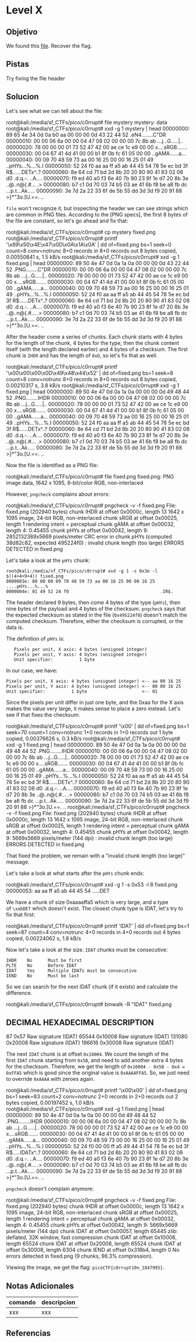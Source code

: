 # Level X
## Objetivo
We found this [file](https://jupiter.challenges.picoctf.org/static/ab30fcb7d47364b4190a7d3d40edb551/mystery). Recover the flag.
## Pistas
Try fixing the file header
## Solucion
Let's see what we can tell about the file:

root@kali:/media/sf_CTFs/pico/c0rrupt# file mystery
mystery: data
root@kali:/media/sf_CTFs/pico/c0rrupt# xxd -g 1 mystery | head
00000000: 89 65 4e 34 0d 0a b0 aa 00 00 00 0d 43 22 44 52  .eN4........C"DR
00000010: 00 00 06 6a 00 00 04 47 08 02 00 00 00 7c 8b ab  ...j...G.....|..
00000020: 78 00 00 00 01 73 52 47 42 00 ae ce 1c e9 00 00  x....sRGB.......
00000030: 00 04 67 41 4d 41 00 00 b1 8f 0b fc 61 05 00 00  ..gAMA......a...
00000040: 00 09 70 48 59 73 aa 00 16 25 00 00 16 25 01 49  ..pHYs...%...%.I
00000050: 52 24 f0 aa aa ff a5 ab 44 45 54 78 5e ec bd 3f  R$......DETx^..?
00000060: 8e 64 cd 71 bd 2d 8b 20 20 80 90 41 83 02 08 d0  .d.q.-.  ..A....
00000070: f9 ed 40 a0 f3 6e 40 7b 90 23 8f 1e d7 20 8b 3e  ..@..n@{.#... .>
00000080: b7 c1 0d 70 03 74 b5 03 ae 41 6b f8 be a8 fb dc  ...p.t...Ak.....
00000090: 3e 7d 2a 22 33 6f de 5b 55 dd 3d 3d f9 20 91 88  >}*"3o.[U.==. ..

`file` won't recognize it, but inspecting the header we can see strings which are common in PNG files. According to the [PNG specs], the first 8 bytes of the file are constant, so let's go ahead and fix that:

root@kali:/media/sf_CTFs/pico/c0rrupt# cp mystery fixed.png
root@kali:/media/sf_CTFs/pico/c0rrupt# printf '\x89\x50\x4E\x47\x0D\x0A\x1A\x0A' | dd of=fixed.png bs=1 seek=0 count=8 conv=notrunc
8+0 records in
8+0 records out
8 bytes copied, 0.00550841 s, 1.5 kB/s
root@kali:/media/sf_CTFs/pico/c0rrupt# xxd -g 1 fixed.png | head
00000000: 89 50 4e 47 0d 0a 1a 0a 00 00 00 0d 43 22 44 52  .PNG........C"DR
00000010: 00 00 06 6a 00 00 04 47 08 02 00 00 00 7c 8b ab  ...j...G.....|..
00000020: 78 00 00 00 01 73 52 47 42 00 ae ce 1c e9 00 00  x....sRGB.......
00000030: 00 04 67 41 4d 41 00 00 b1 8f 0b fc 61 05 00 00  ..gAMA......a...
00000040: 00 09 70 48 59 73 aa 00 16 25 00 00 16 25 01 49  ..pHYs...%...%.I
00000050: 52 24 f0 aa aa ff a5 ab 44 45 54 78 5e ec bd 3f  R$......DETx^..?
00000060: 8e 64 cd 71 bd 2d 8b 20 20 80 90 41 83 02 08 d0  .d.q.-.  ..A....
00000070: f9 ed 40 a0 f3 6e 40 7b 90 23 8f 1e d7 20 8b 3e  ..@..n@{.#... .>
00000080: b7 c1 0d 70 03 74 b5 03 ae 41 6b f8 be a8 fb dc  ...p.t...Ak.....
00000090: 3e 7d 2a 22 33 6f de 5b 55 dd 3d 3d f9 20 91 88  >}*"3o.[U.==. ..

After the header come a series of chunks. Each chunk starts with 4 bytes for the length of the chunk, 4 bytes for the type, then the chunk content itself (with the length declared earlier) and 4 bytes of a checksum. The first chunk is `IHDR` and has the length of `0xD`, so let's fix that as well.

root@kali:/media/sf_CTFs/pico/c0rrupt# printf '\x00\x00\x00\x0D\x49\x48\x44\x52' | dd of=fixed.png bs=1 seek=8 count=8 conv=notrunc
8+0 records in
8+0 records out
8 bytes copied, 0.00210317 s, 3.8 kB/s
root@kali:/media/sf_CTFs/pico/c0rrupt# xxd -g 1 fixed.png | head
00000000: 89 50 4e 47 0d 0a 1a 0a 00 00 00 0d 49 48 44 52  .PNG........IHDR
00000010: 00 00 06 6a 00 00 04 47 08 02 00 00 00 7c 8b ab  ...j...G.....|..
00000020: 78 00 00 00 01 73 52 47 42 00 ae ce 1c e9 00 00  x....sRGB.......
00000030: 00 04 67 41 4d 41 00 00 b1 8f 0b fc 61 05 00 00  ..gAMA......a...
00000040: 00 09 70 48 59 73 aa 00 16 25 00 00 16 25 01 49  ..pHYs...%...%.I
00000050: 52 24 f0 aa aa ff a5 ab 44 45 54 78 5e ec bd 3f  R$......DETx^..?
00000060: 8e 64 cd 71 bd 2d 8b 20 20 80 90 41 83 02 08 d0  .d.q.-.  ..A....
00000070: f9 ed 40 a0 f3 6e 40 7b 90 23 8f 1e d7 20 8b 3e  ..@..n@{.#... .>
00000080: b7 c1 0d 70 03 74 b5 03 ae 41 6b f8 be a8 fb dc  ...p.t...Ak.....
00000090: 3e 7d 2a 22 33 6f de 5b 55 dd 3d 3d f9 20 91 88  >}*"3o.[U.==. ..

Now the file is identified as a PNG file:

root@kali:/media/sf_CTFs/pico/c0rrupt# file fixed.png
fixed.png: PNG image data, 1642 x 1095, 8-bit/color RGB, non-interlaced

However, `pngcheck` complains about errors:

root@kali:/media/sf_CTFs/pico/c0rrupt# pngcheck -v -f fixed.png
File: fixed.png (202940 bytes)
  chunk IHDR at offset 0x0000c, length 13
    1642 x 1095 image, 24-bit RGB, non-interlaced
  chunk sRGB at offset 0x00025, length 1
    rendering intent = perceptual
  chunk gAMA at offset 0x00032, length 4: 0.45455
  chunk pHYs at offset 0x00042, length 9: 2852132389x5669 pixels/meter
  CRC error in chunk pHYs (computed 38d82c82, expected 495224f0)
:  invalid chunk length (too large)
ERRORS DETECTED in fixed.png

Let's take a look at the `pHYs` chunk:

```
root@kali:/media/sf_CTFs/pico/c0rrupt# xxd -g 1 -s 0x3e -l $((4+4+9+4)) fixed.png
0000003e: 00 00 00 09 70 48 59 73 aa 00 16 25 00 00 16 25  ....pHYs...%...%
0000004e: 01 49 52 24 f0                                   .IR$.
```

The header declared 9 bytes, then come 4 bytes of the type (`pHYs`), then nine bytes of the payload and 4 bytes of the checksum. `pngcheck` says that the expected checksum as stated in the file (`0x495224f0`) doesn't match the computed checksum. Therefore, either the checksum is corrupted, or the data is.

The definition of `pHYs` is:

```
   Pixels per unit, X axis: 4 bytes (unsigned integer)
   Pixels per unit, Y axis: 4 bytes (unsigned integer)
   Unit specifier:          1 byte
```

In our case, we have:

```
Pixels per unit, X axis: 4 bytes (unsigned integer) <-- aa 00 16 25
Pixels per unit, Y axis: 4 bytes (unsigned integer) <-- 00 00 16 25
Unit specifier:          1 byte                     <-- 01
```

Since the pixels per unit differ in just one byte, and the 0xaa for the X axis makes the value very large, it makes sense to place a zero instead. Let's see if that fixes the checksum:

root@kali:/media/sf_CTFs/pico/c0rrupt# printf '\x00' | dd of=fixed.png bs=1 seek=70 count=1 conv=notrunc
1+0 records in
1+0 records out
1 byte copied, 0.00376626 s, 0.3 kB/s
root@kali:/media/sf_CTFs/pico/c0rrupt# xxd -g 1 fixed.png | head
00000000: 89 50 4e 47 0d 0a 1a 0a 00 00 00 0d 49 48 44 52  .PNG........IHDR
00000010: 00 00 06 6a 00 00 04 47 08 02 00 00 00 7c 8b ab  ...j...G.....|..
00000020: 78 00 00 00 01 73 52 47 42 00 ae ce 1c e9 00 00  x....sRGB.......
00000030: 00 04 67 41 4d 41 00 00 b1 8f 0b fc 61 05 00 00  ..gAMA......a...
00000040: 00 09 70 48 59 73 00 00 16 25 00 00 16 25 01 49  ..pHYs...%...%.I
00000050: 52 24 f0 aa aa ff a5 ab 44 45 54 78 5e ec bd 3f  R$......DETx^..?
00000060: 8e 64 cd 71 bd 2d 8b 20 20 80 90 41 83 02 08 d0  .d.q.-.  ..A....
00000070: f9 ed 40 a0 f3 6e 40 7b 90 23 8f 1e d7 20 8b 3e  ..@..n@{.#... .>
00000080: b7 c1 0d 70 03 74 b5 03 ae 41 6b f8 be a8 fb dc  ...p.t...Ak.....
00000090: 3e 7d 2a 22 33 6f de 5b 55 dd 3d 3d f9 20 91 88  >}*"3o.[U.==. ..
root@kali:/media/sf_CTFs/pico/c0rrupt# pngcheck -v -f fixed.png
File: fixed.png (202940 bytes)
  chunk IHDR at offset 0x0000c, length 13
    1642 x 1095 image, 24-bit RGB, non-interlaced
  chunk sRGB at offset 0x00025, length 1
    rendering intent = perceptual
  chunk gAMA at offset 0x00032, length 4: 0.45455
  chunk pHYs at offset 0x00042, length 9: 5669x5669 pixels/meter (144 dpi)
:  invalid chunk length (too large)
ERRORS DETECTED in fixed.png

That fixed the problem, we remain with a "invalid chunk length (too large)" message.

Let's take a look at what starts after the `pHYs` chunk ends:

root@kali:/media/sf_CTFs/pico/c0rrupt# xxd -g 1 -s 0x53 -l 8 fixed.png
00000053: aa aa ff a5 ab 44 45 54                          .....DET

We have a chunk of size 0xaaaaffa5 which is very large, and a type of `\xabDET` which doesn't exist. The closest chunk type is IDAT, let's try to fix that first:

root@kali:/media/sf_CTFs/pico/c0rrupt# printf 'IDAT' | dd of=fixed.png bs=1 seek=87 count=4 conv=notrunc
4+0 records in
4+0 records out
4 bytes copied, 0.00224062 s, 1.8 kB/s

Now let's take a look at the size. `IDAT` chunks must be consecutive:

```
IHDR    No      Must be first
PLTE    No      Before IDAT
IDAT    Yes     Multiple IDATs must be consecutive
IEND    No      Must be last
```

So we can search for the next IDAT chunk (if it exists) and calculate the difference.

root@kali:/media/sf_CTFs/pico/c0rrupt# binwalk -R "IDAT" fixed.png

DECIMAL       HEXADECIMAL     DESCRIPTION
--------------------------------------------------------------------------------
87            0x57            Raw signature (IDAT)
65544         0x10008         Raw signature (IDAT)
131080        0x20008         Raw signature (IDAT)
196616        0x30008         Raw signature (IDAT)

The next `IDAT` chunk is at offset `0x10004`. We count the length of the first `IDAT` chunk starting from `0x5B`, and need to add another extra 4 bytes for the checksum. Therefore, we get the length of `0x10004 - 0x5B - 0x4 = 0xFFA5` which is good since the original value is `0xAAAAFFA5`. So, we just need to override `0xAAAA` with zeroes again.

root@kali:/media/sf_CTFs/pico/c0rrupt# printf '\x00\x00' | dd of=fixed.png bs=1 seek=83 count=2 conv=notrunc
2+0 records in
2+0 records out
2 bytes copied, 0.00197452 s, 1.0 kB/s
root@kali:/media/sf_CTFs/pico/c0rrupt# xxd -g 1 fixed.png | head
00000000: 89 50 4e 47 0d 0a 1a 0a 00 00 00 0d 49 48 44 52  .PNG........IHDR
00000010: 00 00 06 6a 00 00 04 47 08 02 00 00 00 7c 8b ab  ...j...G.....|..
00000020: 78 00 00 00 01 73 52 47 42 00 ae ce 1c e9 00 00  x....sRGB.......
00000030: 00 04 67 41 4d 41 00 00 b1 8f 0b fc 61 05 00 00  ..gAMA......a...
00000040: 00 09 70 48 59 73 00 00 16 25 00 00 16 25 01 49  ..pHYs...%...%.I
00000050: 52 24 f0 00 00 ff a5 49 44 41 54 78 5e ec bd 3f  R$.....IDATx^..?
00000060: 8e 64 cd 71 bd 2d 8b 20 20 80 90 41 83 02 08 d0  .d.q.-.  ..A....
00000070: f9 ed 40 a0 f3 6e 40 7b 90 23 8f 1e d7 20 8b 3e  ..@..n@{.#... .>
00000080: b7 c1 0d 70 03 74 b5 03 ae 41 6b f8 be a8 fb dc  ...p.t...Ak.....
00000090: 3e 7d 2a 22 33 6f de 5b 55 dd 3d 3d f9 20 91 88  >}*"3o.[U.==. ..

`pngcheck` doesn't complain anymore:

root@kali:/media/sf_CTFs/pico/c0rrupt# pngcheck -v -f fixed.png
File: fixed.png (202940 bytes)
  chunk IHDR at offset 0x0000c, length 13
    1642 x 1095 image, 24-bit RGB, non-interlaced
  chunk sRGB at offset 0x00025, length 1
    rendering intent = perceptual
  chunk gAMA at offset 0x00032, length 4: 0.45455
  chunk pHYs at offset 0x00042, length 9: 5669x5669 pixels/meter (144 dpi)
  chunk IDAT at offset 0x00057, length 65445
    zlib: deflated, 32K window, fast compression
  chunk IDAT at offset 0x10008, length 65524
  chunk IDAT at offset 0x20008, length 65524
  chunk IDAT at offset 0x30008, length 6304
  chunk IEND at offset 0x318b4, length 0
No errors detected in fixed.png (9 chunks, 96.3% compression).

Viewing the image, we get the flag: `picoCTF{c0rrupt10n_1847995}`.
## Notas Adicionales
|comando|descripcion|
|-------|-----------|
|xxx|xxx|
## Referencias